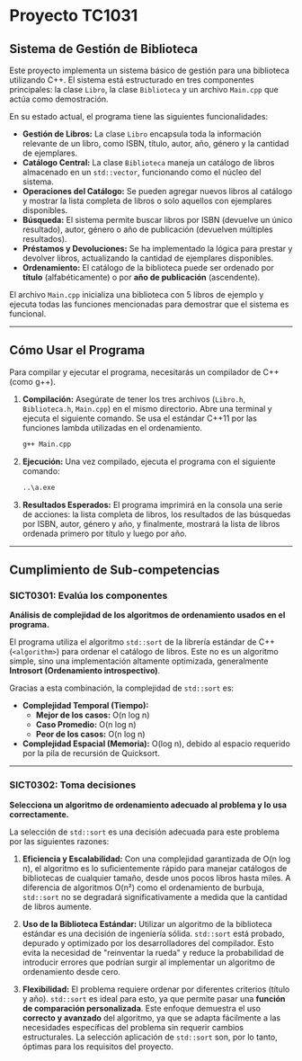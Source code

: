 # Proyecto TC1031
## Sistema de Gestión de Biblioteca

Este proyecto implementa un sistema básico de gestión para una biblioteca utilizando C++. El sistema está estructurado en tres componentes principales: la clase `Libro`, la clase `Biblioteca` y un archivo `Main.cpp` que actúa como demostración.

En su estado actual, el programa tiene las siguientes funcionalidades:
* **Gestión de Libros:** La clase `Libro` encapsula toda la información relevante de un libro, como ISBN, título, autor, año, género y la cantidad de ejemplares.
* **Catálogo Central:** La clase `Biblioteca` maneja un catálogo de libros almacenado en un `std::vector`, funcionando como el núcleo del sistema.
* **Operaciones del Catálogo:** Se pueden agregar nuevos libros al catálogo y mostrar la lista completa de libros o solo aquellos con ejemplares disponibles.
* **Búsqueda:** El sistema permite buscar libros por ISBN (devuelve un único resultado), autor, género o año de publicación (devuelven múltiples resultados).
* **Préstamos y Devoluciones:** Se ha implementado la lógica para prestar y devolver libros, actualizando la cantidad de ejemplares disponibles.
* **Ordenamiento:** El catálogo de la biblioteca puede ser ordenado por **título** (alfabéticamente) o por **año de publicación** (ascendente).

El archivo `Main.cpp` inicializa una biblioteca con 5 libros de ejemplo y ejecuta todas las funciones mencionadas para demostrar que el sistema es funcional.

---

## Cómo Usar el Programa

Para compilar y ejecutar el programa, necesitarás un compilador de C++ (como g++).

1.  **Compilación:**
    Asegúrate de tener los tres archivos (`Libro.h`, `Biblioteca.h`, `Main.cpp`) en el mismo directorio. Abre una terminal y ejecuta el siguiente comando. Se usa el estándar C++11 por las funciones lambda utilizadas en el ordenamiento.
    ```bash
    g++ Main.cpp 
    ```

2.  **Ejecución:**
    Una vez compilado, ejecuta el programa con el siguiente comando:
    ```bash
    ..\a.exe
    ```

3.  **Resultados Esperados:**
    El programa imprimirá en la consola una serie de acciones: la lista completa de libros, los resultados de las búsquedas por ISBN, autor, género y año, y finalmente, mostrará la lista de libros ordenada primero por título y luego por año.

---

## Cumplimiento de Sub-competencias

### SICT0301: Evalúa los componentes

**Análisis de complejidad de los algoritmos de ordenamiento usados en el programa.**

El programa utiliza el algoritmo `std::sort` de la librería estándar de C++ (`<algorithm>`) para ordenar el catálogo de libros. Este no es un algoritmo simple, sino una implementación altamente optimizada, generalmente **Introsort (Ordenamiento introspectivo)**.

Gracias a esta combinación, la complejidad de `std::sort` es:

* **Complejidad Temporal (Tiempo):**
    *  **Mejor de los casos:** O(n log n)
    * **Caso Promedio:** O(n log n)
    * **Peor de los casos:** O(n log n)
* **Complejidad Espacial (Memoria):** O(log n), debido al espacio requerido por la pila de recursión de Quicksort.

---

### SICT0302: Toma decisiones

**Selecciona un algoritmo de ordenamiento adecuado al problema y lo usa correctamente.**

La selección de `std::sort` es una decisión adecuada para este problema por las siguientes razones:

1.  **Eficiencia y Escalabilidad:** Con una complejidad garantizada de O(n log n), el algoritmo es lo suficientemente rápido para manejar catálogos de bibliotecas de cualquier tamaño, desde unos pocos libros hasta miles. A diferencia de algoritmos O(n²) como el ordenamiento de burbuja, `std::sort` no se degradará significativamente a medida que la cantidad de libros aumente.

2.  **Uso de la Biblioteca Estándar:** Utilizar un algoritmo de la biblioteca estándar es una decisión de ingeniería sólida. `std::sort` está probado, depurado y optimizado por los desarrolladores del compilador. Esto evita la necesidad de "reinventar la rueda" y reduce la probabilidad de introducir errores que podrían surgir al implementar un algoritmo de ordenamiento desde cero.

3.  **Flexibilidad:** El problema requiere ordenar por diferentes criterios (título y año). `std::sort` es ideal para esto, ya que permite pasar una **función de comparación personalizada**. 
    Este enfoque demuestra el uso **correcto y avanzado** del algoritmo, ya que se adapta fácilmente a las necesidades específicas del problema sin requerir cambios estructurales. La selección  aplicación de `std::sort` son, por lo tanto, óptimas para los requisitos del proyecto.
